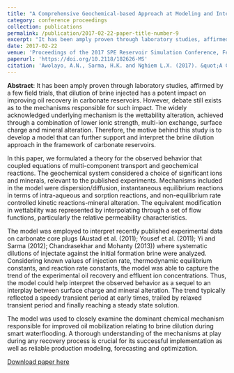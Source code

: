 ```yaml
---
title: "A Comprehensive Geochemical-based Approach at Modeling and Interpreting Brine Dilution in Carbonate Reservoirs"
category: conference proceedings
collection: publications
permalink: /publication/2017-02-22-paper-title-number-9
excerpt: "It has been amply proven through laboratory studies, affirmed by a few field trials, that dilution of brine injected has a potent impact on improving oil recovery in carbonate reservoirs. However, debate still exists as to the mechanisms responsible for such impact. The widely acknowledged underlying mechanism is the wettability alteration, achieved through a combination of lower ionic strength, multi-ion exchange, surface charge and mineral alteration. Therefore, the motive behind this study is to develop a model that can further support and interpret the brine dilution approach in the framework of carbonate reservoirs. In this paper, we formulated a theory for the observed behavior that coupled equations of multi-component transport and geochemical reactions. The geochemical system considered a choice of significant ions and minerals, relevant to the published experiments. Mechanisms included in the model were dispersion/diffusion, instantaneous equilibrium reactions in terms of intra-aqueous and sorption reactions, and non-equilibrium rate controlled kinetic reactions-mineral alteration. The equivalent modification in wettability was represented by interpolating through a set of flow functions, particularly the relative permeability characteristics."
date: 2017-02-22
venue: 'Proceedings of the 2017 SPE Reservoir Simulation Conference, February 20 - 22, Montgomery, Texas, USA'
paperurl: 'https://doi.org/10.2118/182626-MS'
citation: 'Awolayo, A.N., Sarma, H.K. and Nghiem L.X. (2017). &quot;A Comprehensive Geochemical-based Approach at Modeling and Interpreting Brine Dilution in Carbonate Reservoirs.&quot; <i>Proceedings of the 2017 SPE Reservoir Simulation Conference, February 20 - 22, Montgomery, Texas, USA</i>.'
---
```

**Abstract**: It has been amply proven through laboratory studies, affirmed by a few field trials, that dilution of brine injected has a potent impact on improving oil recovery in carbonate reservoirs. However, debate still exists as to the mechanisms responsible for such impact. The widely acknowledged underlying mechanism is the wettability alteration, achieved through a combination of lower ionic strength, multi-ion exchange, surface charge and mineral alteration. Therefore, the motive behind this study is to develop a model that can further support and interpret the brine dilution approach in the framework of carbonate reservoirs.

In this paper, we formulated a theory for the observed behavior that coupled equations of multi-component transport and geochemical reactions. The geochemical system considered a choice of significant ions and minerals, relevant to the published experiments. Mechanisms included in the model were dispersion/diffusion, instantaneous equilibrium reactions in terms of intra-aqueous and sorption reactions, and non-equilibrium rate controlled kinetic reactions-mineral alteration. The equivalent modification in wettability was represented by interpolating through a set of flow functions, particularly the relative permeability characteristics.

The model was employed to interpret recently published experimental data on carbonate core plugs (Austad et al. (2011); Yousef et al. (2011); Yi and Sarma (2012); Chandrasekhar and Mohanty (2013)) where systematic dilutions of injectate against the initial formation brine were analyzed. Considering known values of injection rate, thermodynamic equilibrium constants, and reaction rate constants, the model was able to capture the trend of the experimental oil recovery and effluent ion concentrations. Thus, the model could help interpret the observed behavior as a sequel to an interplay between surface charge and mineral alteration. The trend typically reflected a speedy transient period at early times, trailed by relaxed transient period and finally reaching a steady state solution.

The model was used to closely examine the dominant chemical mechanism responsible for improved oil mobilization relating to brine dilution during smart waterflooding. A thorough understanding of the mechanisms at play during any recovery process is crucial for its successful implementation as well as reliable production modeling, forecasting and optimization.

[Download paper here](https://www.onepetro.org/conference-paper/SPE-182626-MS)

